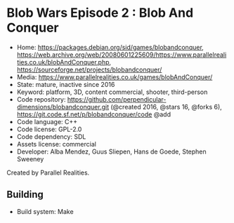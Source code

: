 # Blob Wars Episode 2 : Blob And Conquer

- Home: https://packages.debian.org/sid/games/blobandconquer, https://web.archive.org/web/20080601225609/https://www.parallelrealities.co.uk/blobAndConquer.php, https://sourceforge.net/projects/blobandconquer/
- Media: https://www.parallelrealities.co.uk/games/blobAndConquer/
- State: mature, inactive since 2016
- Keyword: platform, 3D, content commercial, shooter, third-person
- Code repository: https://github.com/perpendicular-dimensions/blobandconquer.git (@created 2016, @stars 16, @forks 6), https://git.code.sf.net/p/blobandconquer/code @add
- Code language: C++
- Code license: GPL-2.0
- Code dependency: SDL
- Assets license: commercial
- Developer: Alba Mendez, Guus Sliepen, Hans de Goede, Stephen Sweeney

Created by Parallel Realities.

## Building

- Build system: Make
